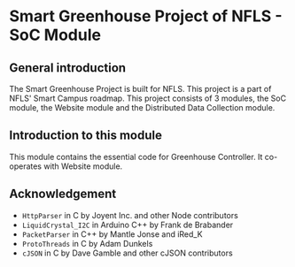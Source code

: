 # Smart Greenhouse Project of NFLS - SoC Module

## General introduction
The Smart Greenhouse Project is built for NFLS. This project is a part of NFLS' Smart Campus roadmap.
This project consists of 3 modules, the SoC module, the Website module and the Distributed Data Collection module.

## Introduction to this module
This module contains the essential code for Greenhouse Controller. It co-operates with Website module.

## Acknowledgement
* `HttpParser` in C by Joyent Inc. and other Node contributors
* `LiquidCrystal_I2C` in Arduino C++ by Frank de Brabander
* `PacketParser` in C++ by Mantle Jonse and iRed_K
* `ProtoThreads` in C by Adam Dunkels
* `cJSON` in C by Dave Gamble and other cJSON contributors
